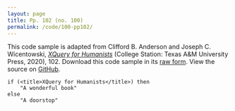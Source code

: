```yaml
---
layout: page
title: Pp. 102 (no. 100)
permalink: /code/100-pp102/
---
```


This code sample is adapted from Clifford B. Anderson and Joseph C. Wicentowski, 
[_XQuery for Humanists_](/) (College Station: Texas A&M University Press, 2020), 102. 
Download this code sample in its [raw form](/code/100-pp102/100-pp102.xq).
View the source on [GitHub](https://github.com/coding4humanists/xquery4humanists/blob/master/code/100-pp102/100-pp102.xq).

```xquery
if (<title>XQuery for Humanists</title>) then
    "A wonderful book"
else
    "A doorstop"
```  
